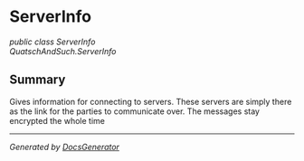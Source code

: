 # ServerInfo
*public class ServerInfo*  
*QuatschAndSuch.ServerInfo*

## Summary
Gives information for connecting to servers. These servers are simply there as the link for the parties to communicate over. The messages stay encrypted the whole time


---
*Generated by [DocsGenerator](https://github.com/QuatschVirus/DocsGenerator)*